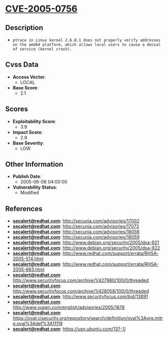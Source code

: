 
# [CVE-2005-0756](https://cve.mitre.org/cgi-bin/cvename.cgi?name=CVE-2005-0756)

## Description

- `ptrace in Linux kernel 2.6.8.1 does not properly verify addresses on the amd64 platform, which allows local users to cause a denial of service (kernel crash).`

## Cvss Data

- **Access Vector**:
  - LOCAL
- **Base Score**:
  - 2.1

## Scores

- **Exploitability Score**:
  - 3.9
- **Impact Score**:
  - 2.9
- **Base Severity**:
  - LOW

## Other Information

- **Publish Date**:
  - 2005-06-08 04:00:00
- **Vulnerability Status**:
  - Modified

## References

- **secalert@redhat.com**: http://secunia.com/advisories/17002
- **secalert@redhat.com**: http://secunia.com/advisories/17073
- **secalert@redhat.com**: http://secunia.com/advisories/18056
- **secalert@redhat.com**: http://secunia.com/advisories/18059
- **secalert@redhat.com**: http://www.debian.org/security/2005/dsa-921
- **secalert@redhat.com**: http://www.debian.org/security/2005/dsa-922
- **secalert@redhat.com**: http://www.redhat.com/support/errata/RHSA-2005-514.html
- **secalert@redhat.com**: http://www.redhat.com/support/errata/RHSA-2005-663.html
- **secalert@redhat.com**: http://www.securityfocus.com/archive/1/427980/100/0/threaded
- **secalert@redhat.com**: http://www.securityfocus.com/archive/1/428058/100/0/threaded
- **secalert@redhat.com**: http://www.securityfocus.com/bid/13891
- **secalert@redhat.com**: http://www.vupen.com/english/advisories/2005/1878
- **secalert@redhat.com**: https://oval.cisecurity.org/repository/search/definition/oval%3Aorg.mitre.oval%3Adef%3A11119
- **secalert@redhat.com**: https://usn.ubuntu.com/137-1/
